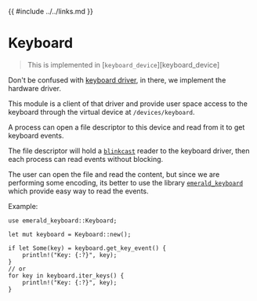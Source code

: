 {{ #include ../../links.md }}

# Keyboard

> This is implemented in [`keyboard_device`][keyboard_device]

Don't be confused with [keyboard driver](../drivers/keyboard.md), in there, we implement the hardware driver.

This module is a client of that driver and provide user space access to the keyboard through the virtual device at `/devices/keyboard`.

A process can open a file descriptor to this device and read from it to get keyboard events.

The file descriptor will hold a [`blinkcast`] reader to the keyboard driver, then each process can read events without blocking.

The user can open the file and read the content, but since we are performing some encoding, its better to use the library [`emerald_keyboard`] which provide easy way to read the events.

Example:
    
```rust,no_run,no_compile
use emerald_keyboard::Keyboard;

let mut keyboard = Keyboard::new();

if let Some(key) = keyboard.get_key_event() {
    println!("Key: {:?}", key);
}
// or
for key in keyboard.iter_keys() {
    println!("Key: {:?}", key);
}
```

[`blinkcast`]: https://crates.io/crates/blinkcast
[`emerald_keyboard`]: https://crates.io/crates/emerald_keyboard


